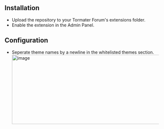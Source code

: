 ## Installation
- Upload the repository to your Tormater Forum's extensions folder.
- Enable the extension in the Admin Panel.
## Configuration
- Seperate theme names by a newline in the whitelisted themes section.
  <img width="1050" height="227" alt="image" src="https://github.com/user-attachments/assets/71396018-19b1-4344-a932-79eb51dfac41" />
